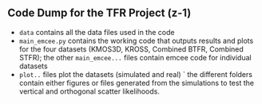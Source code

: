 ## Code Dump for the TFR Project (z-1)
- `data` contains all the data files used in the code
- `main_emcee.py` contains the working code that outputs results and plots for the four datasets (KMOS3D, KROSS, Combined BTFR, Combined STFR); the other `main_emcee...` files contain emcee code for individual datasets
- `plot..` files plot the datasets (simulated and real)
` the different folders contain either figures or files generated from the simulations to test the vertical and orthogonal scatter likelihoods.